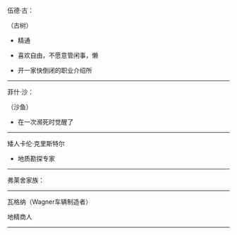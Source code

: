 
伍德·古：

（古树）

- 精通

- 喜欢自由，不愿意管闲事，懒

- 开一家快倒闭的职业介绍所

---

菲什·沙：

（沙鱼）

- 在一次濒死时觉醒了

---

矮人卡伦·克里斯特尔

- 地质勘探专家



---

弗莱舍家族：


---



瓦格纳（Wagner车辆制造者）

地精商人

---


